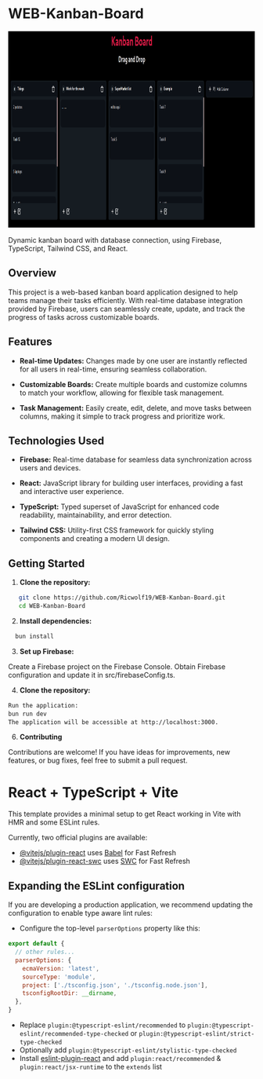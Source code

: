 # WEB-Kanban-Board

<p align="center">
  <img width="1000" height="400" src="/public/example.png" alt="example">
</p>

Dynamic kanban board with database connection, using Firebase, TypeScript, Tailwind CSS, and React.

## Overview

This project is a web-based kanban board application designed to help teams manage their tasks efficiently. With real-time database integration provided by Firebase, users can seamlessly create, update, and track the progress of tasks across customizable boards.

## Features

- **Real-time Updates:** Changes made by one user are instantly reflected for all users in real-time, ensuring seamless collaboration.
  
- **Customizable Boards:** Create multiple boards and customize columns to match your workflow, allowing for flexible task management.

- **Task Management:** Easily create, edit, delete, and move tasks between columns, making it simple to track progress and prioritize work.

## Technologies Used

- **Firebase:** Real-time database for seamless data synchronization across users and devices.
  
- **React:** JavaScript library for building user interfaces, providing a fast and interactive user experience.
  
- **TypeScript:** Typed superset of JavaScript for enhanced code readability, maintainability, and error detection.
  
- **Tailwind CSS:** Utility-first CSS framework for quickly styling components and creating a modern UI design.

## Getting Started

1. **Clone the repository:**

```bash
   git clone https://github.com/Ricwolf19/WEB-Kanban-Board.git
   cd WEB-Kanban-Board
```

2. **Install dependencies:**

```bash
  bun install
```

3. **Set up Firebase:**

Create a Firebase project on the Firebase Console.
Obtain Firebase configuration and update it in src/firebaseConfig.ts.

4. **Clone the repository:**

```bash
Run the application:
bun run dev
The application will be accessible at http://localhost:3000.
```

6. **Contributing**

Contributions are welcome! If you have ideas for improvements, new features, or bug fixes, feel free to submit a pull request.

# React + TypeScript + Vite

This template provides a minimal setup to get React working in Vite with HMR and some ESLint rules.

Currently, two official plugins are available:

- [@vitejs/plugin-react](https://github.com/vitejs/vite-plugin-react/blob/main/packages/plugin-react/README.md) uses [Babel](https://babeljs.io/) for Fast Refresh
- [@vitejs/plugin-react-swc](https://github.com/vitejs/vite-plugin-react-swc) uses [SWC](https://swc.rs/) for Fast Refresh

## Expanding the ESLint configuration

If you are developing a production application, we recommend updating the configuration to enable type aware lint rules:

- Configure the top-level `parserOptions` property like this:

```js
export default {
  // other rules...
  parserOptions: {
    ecmaVersion: 'latest',
    sourceType: 'module',
    project: ['./tsconfig.json', './tsconfig.node.json'],
    tsconfigRootDir: __dirname,
  },
}
```

- Replace `plugin:@typescript-eslint/recommended` to `plugin:@typescript-eslint/recommended-type-checked` or `plugin:@typescript-eslint/strict-type-checked`
- Optionally add `plugin:@typescript-eslint/stylistic-type-checked`
- Install [eslint-plugin-react](https://github.com/jsx-eslint/eslint-plugin-react) and add `plugin:react/recommended` & `plugin:react/jsx-runtime` to the `extends` list
